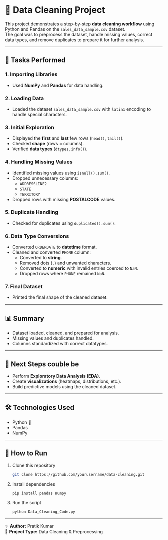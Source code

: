 # 🧹 Data Cleaning Project

This project demonstrates a step-by-step **data cleaning workflow** using Python and Pandas on the `sales_data_sample.csv` dataset.  
The goal was to preprocess the dataset, handle missing values, correct data types, and remove duplicates to prepare it for further analysis.

---

## 📂 Tasks Performed

### 1. Importing Libraries
- Used **NumPy** and **Pandas** for data handling.

### 2. Loading Data
- Loaded the dataset `sales_data_sample.csv` with `latin1` encoding to handle special characters.

### 3. Initial Exploration
- Displayed the **first** and **last** few rows (`head()`, `tail()`).
- Checked **shape** (rows × columns).
- Verified **data types** (`dtypes`, `info()`).

### 4. Handling Missing Values
- Identified missing values using `isnull().sum()`.
- Dropped unnecessary columns:  
  - `ADDRESSLINE2`  
  - `STATE`  
  - `TERRITORY`  
- Dropped rows with missing **POSTALCODE** values.

### 5. Duplicate Handling
- Checked for duplicates using `duplicated().sum()`.

### 6. Data Type Conversions
- Converted `ORDERDATE` to **datetime** format.
- Cleaned and converted `PHONE` column:
  - Converted to **string**.  
  - Removed dots (`.`) and unwanted characters.  
  - Converted to **numeric** with invalid entries coerced to `NaN`.  
  - Dropped rows where `PHONE` remained `NaN`.

### 7. Final Dataset
- Printed the final shape of the cleaned dataset.

---

## 📊 Summary
- Dataset loaded, cleaned, and prepared for analysis.  
- Missing values and duplicates handled.  
- Columns standardized with correct datatypes.  

---

## 🚀 Next Steps couble be
- Perform **Exploratory Data Analysis (EDA)**.  
- Create **visualizations** (heatmaps, distributions, etc.).  
- Build predictive models using the cleaned dataset.

---

## 🛠️ Technologies Used
- Python 🐍  
- Pandas  
- NumPy  

---

## 📌 How to Run
1. Clone this repository  
   ```bash
   git clone https://github.com/yourusername/data-cleaning.git
   ```
2. Install dependencies  
   ```bash
   pip install pandas numpy
   ```
3. Run the script  
   ```bash
   python Data_Cleaning_Code.py
   ```

---

✨ **Author:** Pratik Kumar  
📅 **Project Type:** Data Cleaning & Preprocessing  
